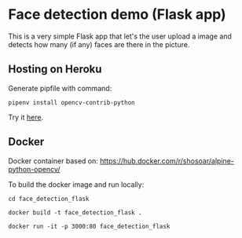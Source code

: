 # Face detection demo (Flask app)

This is a very simple Flask app that let's the user upload a image and detects how many (if any) faces are there in the picture.

## Hosting on Heroku

Generate pipfile with command:

`pipenv install opencv-contrib-python`

Try it [here](https://face-detection-flask.herokuapp.com/).



## Docker

Docker container based on: https://hub.docker.com/r/shosoar/alpine-python-opencv/

To build the docker image and run locally:

`cd face_detection_flask`

`docker build -t face_detection_flask .`

`docker run -it -p 3000:80 face_detection_flask`
